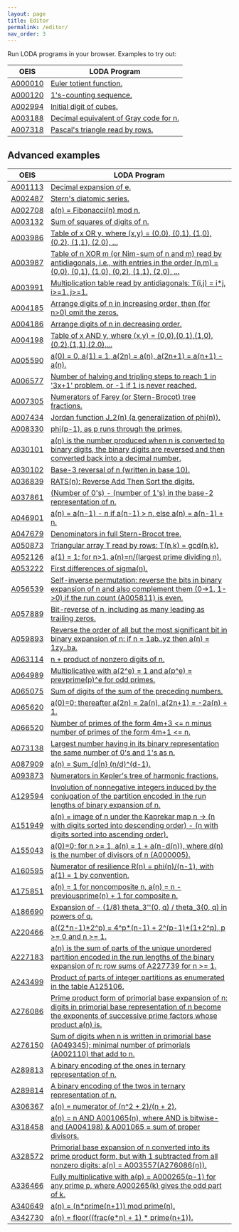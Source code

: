 ```yaml
---
layout: page
title: Editor
permalink: /editor/
nav_order: 3
---
```


Run LODA programs in your browser. Examples to try out:

|OEIS|LODA Program|
|---|---|
|[A000010](https://oeis.org/A000010)|[Euler totient function.](/edit/?oeis=10)|
|[A000120](https://oeis.org/A000120)|[1's-counting sequence.](/edit/?oeis=120)|
|[A002994](https://oeis.org/A002994)|[Initial digit of cubes.](/edit/?oeis=2994)|
|[A003188](https://oeis.org/A003188)|[Decimal equivalent of Gray code for n.](/edit/?oeis=3188)|
|[A007318](https://oeis.org/A007318)|[Pascal's triangle read by rows.](/edit/?oeis=7318)|

## Advanced examples

|OEIS|LODA Program|
|---|---|
|[A001113](https://oeis.org/A001113)|[Decimal expansion of e.](/edit/?oeis=1113)|
|[A002487](https://oeis.org/A002487)|[Stern's diatomic series.](/edit/?oeis=2487)|
|[A002708](https://oeis.org/A002708)|[a(n) = Fibonacci(n) mod n. ](/edit/?oeis=2708)|
|[A003132](https://oeis.org/A003132)|[Sum of squares of digits of n.](/edit/?oeis=3132)|
|[A003986](https://oeis.org/A003986)|[Table of x OR y, where \(x,y\) = \(0,0\), \(0,1\), \(1,0\), \(0,2\), \(1,1\), \(2,0\), ...](/edit/?oeis=3986)|
|[A003987](https://oeis.org/A003987)|[Table of n XOR m \(or Nim-sum of n and m\) read by antidiagonals, i.e., with entries in the order \(n,m\) = \(0,0\), \(0,1\), \(1,0\), \(0,2\), \(1,1\), \(2,0\), ...](/edit/?oeis=3987)|
|[A003991](https://oeis.org/A003991)|[Multiplication table read by antidiagonals: T\(i,j\) = i\*j, i>=1, j>=1.](/edit/?oeis=3991)|
|[A004185](https://oeis.org/A004185)|[Arrange digits of n in increasing order, then \(for n>0\) omit the zeros.](/edit/?oeis=4185)|
|[A004186](https://oeis.org/A004186)|[Arrange digits of n in decreasing order.](/edit/?oeis=4186)|
|[A004198](https://oeis.org/A004198)|[Table of x AND y, where \(x,y\) = \(0,0\),\(0,1\),\(1,0\),\(0,2\),\(1,1\),\(2,0\),...](/edit/?oeis=4198)|
|[A005590](https://oeis.org/A005590)|[a\(0\) = 0, a\(1\) = 1, a\(2n\) = a\(n\), a\(2n+1\) = a\(n+1\) - a\(n\).](/edit/?oeis=5590)|
|[A006577](https://oeis.org/A006577)|[Number of halving and tripling steps to reach 1 in '3x+1' problem, or -1 if 1 is never reached.](/edit/?oeis=6577)|
|[A007305](https://oeis.org/A007305)|[Numerators of Farey \(or Stern-Brocot\) tree fractions.](/edit/?oeis=7305)|
|[A007434](https://oeis.org/A007434)|[Jordan function J_2\(n\) \(a generalization of phi\(n\)\).](/edit/?oeis=7434)|
|[A008330](https://oeis.org/A008330)|[phi\(p-1\), as p runs through the primes.](/edit/?oeis=8330)|
|[A030101](https://oeis.org/A030101)|[a\(n\) is the number produced when n is converted to binary digits, the binary digits are reversed and then converted back into a decimal number.](/edit/?oeis=30101)|
|[A030102](https://oeis.org/A030102)|[Base-3 reversal of n \(written in base 10\).](/edit/?oeis=30102)|
|[A036839](https://oeis.org/A036839)|[RATS\(n\): Reverse Add Then Sort the digits.](/edit/?oeis=36839)|
|[A037861](https://oeis.org/A037861)|[\(Number of 0's\) - \(number of 1's\) in the base-2 representation of n.](/edit/?oeis=37861)|
|[A046901](https://oeis.org/A046901)|[a\(n\) = a\(n-1\) - n if a\(n-1\) > n, else a\(n\) = a\(n-1\) + n.](/edit/?oeis=46901)|
|[A047679](https://oeis.org/A047679)|[Denominators in full Stern-Brocot tree.](/edit/?oeis=47679)|
|[A050873](https://oeis.org/A050873)|[Triangular array T read by rows: T\(n,k\) = gcd\(n,k\).](/edit/?oeis=50873)|
|[A052126](https://oeis.org/A052126)|[a\(1\) = 1; for n>1, a\(n\)=n/\(largest prime dividing n\).](/edit/?oeis=52126)|
|[A053222](https://oeis.org/A053222)|[First differences of sigma(n).](/edit/?oeis=53222)|
|[A056539](https://oeis.org/A056539)|[Self-inverse permutation: reverse the bits in binary expansion of n and also complement them \(0->1, 1->0\) if the run count \(A005811\) is even.](/edit/?oeis=56539)|
|[A057889](https://oeis.org/A057889)|[Bit-reverse of n, including as many leading as trailing zeros.](/edit/?oeis=57889)|
|[A059893](https://oeis.org/A059893)|[Reverse the order of all but the most significant bit in binary expansion of n: if n = 1ab..yz then a\(n\) = 1zy..ba.](/edit/?oeis=59893)|
|[A063114](https://oeis.org/A063114)|[n + product of nonzero digits of n.](/edit/?oeis=63114)|
|[A064989](https://oeis.org/A064989)|[Multiplicative with a\(2^e\) = 1 and a\(p^e\) = prevprime\(p\)^e for odd primes.](/edit/?oeis=64989)|
|[A065075](https://oeis.org/A065075)|[Sum of digits of the sum of the preceding numbers.](/edit/?oeis=65075)|
|[A065620](https://oeis.org/A065620)|[a\(0\)=0; thereafter a\(2n\) = 2a\(n\), a\(2n+1\) = -2a\(n\) + 1.](/edit/?oeis=65620)|
|[A066520](https://oeis.org/A066520)|[Number of primes of the form 4m+3 <= n minus number of primes of the form 4m+1 <= n.](/edit/?oeis=66520)|
|[A073138](https://oeis.org/A073138)|[Largest number having in its binary representation the same number of 0's and 1's as n.](/edit/?oeis=73138)|
|[A087909](https://oeis.org/A087909)|[a\(n\) = Sum_{d\|n} \(n/d\)^\(d-1\).](/edit/?oeis=87909)|
|[A093873](https://oeis.org/A093873)|[Numerators in Kepler's tree of harmonic fractions.](/edit/?oeis=93873)|
|[A129594](https://oeis.org/A129594)|[Involution of nonnegative integers induced by the conjugation of the partition encoded in the run lengths of binary expansion of n.](/edit/?oeis=129594)|
|[A151949](https://oeis.org/A151949)|[a\(n\) = image of n under the Kaprekar map n -> \(n with digits sorted into descending order\) - \(n with digits sorted into ascending order\).](/edit/?oeis=151949)|
|[A155043](https://oeis.org/A155043)|[a\(0\)=0; for n >= 1, a\(n\) = 1 + a\(n-d\(n\)\), where d\(n\) is the number of divisors of n \(A000005\).](/edit/?oeis=155043)|
|[A160595](https://oeis.org/A160595)|[Numerator of resilience R\(n\) = phi\(n\)/\(n-1\), with a\(1\) = 1 by convention.](/edit/?oeis=160595)|
|[A175851](https://oeis.org/A175851)|[a\(n\) = 1 for noncomposite n, a\(n\) = n - previousprime\(n\) + 1 for composite n.](/edit/?oeis=175851)|
|[A186690](https://oeis.org/A186690)|[Expansion of - \(1/8\) theta_3''\(0, q\) / theta_3\(0, q\) in powers of q.](/edit/?oeis=186690)|
|[A220466](https://oeis.org/A220466)|[a\(\(2\*n-1\)\*2^p\) = 4^p\*\(n-1\) + 2^\(p-1\)\*\(1+2^p\), p >= 0 and n >= 1.](/edit/?oeis=220466)|
|[A227183](https://oeis.org/A227183)|[a\(n\) is the sum of parts of the unique unordered partition encoded in the run lengths of the binary expansion of n; row sums of A227739 for n >= 1.](/edit/?oeis=227183)|
|[A243499](https://oeis.org/A243499)|[Product of parts of integer partitions as enumerated in the table A125106.](/edit/?oeis=243499)|
|[A276086](https://oeis.org/A276086)|[Prime product form of primorial base expansion of n: digits in primorial base representation of n become the exponents of successive prime factors whose product a\(n\) is.](/edit/?oeis=276086)|
|[A276150](https://oeis.org/A276150)|[Sum of digits when n is written in primorial base \(A049345\); minimal number of primorials \(A002110\) that add to n.](/edit/?oeis=276150)|
|[A289813](https://oeis.org/A289813)|[A binary encoding of the ones in ternary representation of n.](/edit/?oeis=289813)|
|[A289814](https://oeis.org/A289814)|[A binary encoding of the twos in ternary representation of n.](/edit/?oeis=289814)|
|[A306367](https://oeis.org/A306367)|[a\(n\) = numerator of \(n^2 + 2\)/\(n + 2\).](/edit/?oeis=306367)|
|[A318458](https://oeis.org/A318458)|[a\(n\) = n AND A001065\(n\), where AND is bitwise-and \(A004198\) & A001065 = sum of proper divisors.](/edit/?oeis=318458)|
|[A328572](https://oeis.org/A328572)|[Primorial base expansion of n converted into its prime product form, but with 1 subtracted from all nonzero digits: a\(n\) = A003557\(A276086\(n\)\).](/edit/?oeis=328572)|
|[A336466](https://oeis.org/A336466)|[Fully multiplicative with a\(p\) = A000265\(p-1\) for any prime p, where A000265\(k\) gives the odd part of k.](/edit/?oeis=336466)|
|[A340649](https://oeis.org/A340649)|[a\(n\) = \(n\*prime\(n+1\)\) mod prime\(n\).](/edit/?oeis=340649)|
|[A342730](https://oeis.org/A342730)|[a\(n\) = floor\(\(frac\(e\*n\) + 1\) \* prime\(n+1\)\).](/edit/?oeis=342730)|

